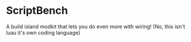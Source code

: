 # ScriptBench
A build island modkit that lets you do even more with wiring! (No, this isn't luau it's own coding language)
